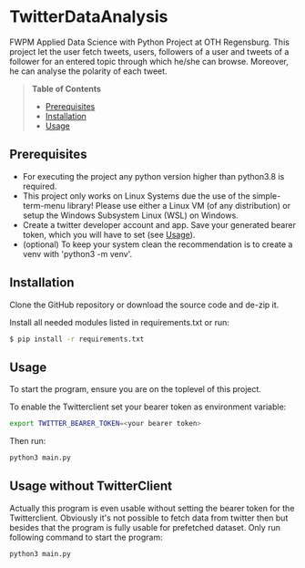# TwitterDataAnalysis
FWPM Applied Data Science with Python Project at OTH Regensburg.
This project let the user fetch tweets, users, followers of a user and tweets of a follower 
for an entered topic through which he/she can browse. Moreover, he can analyse the polarity of
each tweet.

>**Table of Contents**
>  - [Prerequisites](#Prerequisites)
>  - [Installation](#Installation)
>  - [Usage](#Usage)


## Prerequisites
- For executing the project any python version higher than python3.8 is required.
- This project only works on Linux Systems due the use of the simple-term-menu library! 
Please use either a Linux VM (of any distribution) or setup the Windows Subsystem Linux (WSL) on Windows.
- Create a twitter developer account and app. Save your generated bearer token, which you will have to set (see [Usage](#usage)).
- (optional) To keep your system clean the recommendation is to create a venv with 'python3 -m venv'.

## Installation
Clone the GitHub repository or download the source code and de-zip it.

Install all needed modules listed in requirements.txt or run:
```bash
$ pip install -r requirements.txt
```

## Usage
To start the program, ensure you are on the toplevel of this project.

To enable the Twitterclient set your bearer token as environment variable:
```bash
export TWITTER_BEARER_TOKEN=<your bearer token>
```

Then run:
```bash
python3 main.py
```

## Usage without TwitterClient
Actually this program is even usable without setting the bearer token for the Twitterclient.
Obviously it's not possible to fetch data from twitter then but besides that the program is fully
usable for prefetched dataset.
Only run following command to start the program:
```bash
python3 main.py
```